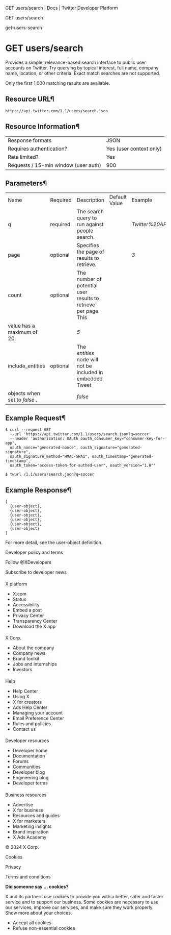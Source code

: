 



GET users/search | Docs | Twitter Developer Platform 





































































































GET users/search



get-users-search

GET users/search
================




Provides a simple, relevance-based search interface to public user
accounts on Twitter. Try querying by topical interest, full name,
company name, location, or other criteria. Exact match searches are not
supported.


Only the first 1,000 matching results are available.


Resource URL¶
-------------


`https://api.twitter.com/1.1/users/search.json`


Resource Information¶
---------------------




|  |  |
| --- | --- |
| Response formats | JSON |
| Requires authentication? | Yes (user context only) |
| Rate limited? | Yes |
| Requests / 15-min window (user auth) | 900 |


Parameters¶
-----------




|  |  |  |  |  |
| --- | --- | --- | --- | --- |
| Name | Required | Description | Default Value | Example |
| q | required | The search query to run against people search. |  | *Twitter%20API* |
| page | optional | Specifies the page of results to retrieve. |  | *3* |
| count | optional | The number of potential user results to retrieve per page. This
value has a maximum of 20. |  | *5* |
| include\_entities | optional | The *entities* node will not be included in embedded Tweet
objects when set to *false* . |  | *false* |


Example Request¶
----------------



```
$ curl --request GET 
  --url 'https://api.twitter.com/1.1/users/search.json?q=soccer' 
  --header 'authorization: OAuth oauth_consumer_key="consumer-key-for-app", 
  oauth_nonce="generated-nonce", oauth_signature="generated-signature", 
  oauth_signature_method="HMAC-SHA1", oauth_timestamp="generated-timestamp", 
  oauth_token="access-token-for-authed-user", oauth_version="1.0"'
```


```
$ twurl /1.1/users/search.json?q=soccer
```

Example Response¶
-----------------



```
[
  {user-object},
  {user-object},
  {user-object},
  {user-object},
  {user-object},
  {user-object}
]
```

For more detail, see the user-object
definition.



















Developer policy and terms


Follow @XDevelopers


Subscribe to developer news












#### 
 X platform


* X.com
* Status
* Accessibility
* Embed a post
* Privacy Center
* Transparency Center
* Download the X app




#### 
 X Corp.


* About the company
* Company news
* Brand toolkit
* Jobs and internships
* Investors




#### 
 Help


* Help Center
* Using X
* X for creators
* Ads Help Center
* Managing your account
* Email Preference Center
* Rules and policies
* Contact us




#### 
 Developer resources


* Developer home
* Documentation
* Forums
* Communities
* Developer blog
* Engineering blog
* Developer terms




#### 
 Business resources


* Advertise
* X for business
* Resources and guides
* X for marketers
* Marketing insights
* Brand inspiration
* X Ads Academy









 © 2024 X Corp.
 


Cookies


Privacy


Terms and conditions






















**Did someone say … cookies?**  
  


 X and its partners use cookies to provide you with a better, safer and
 faster service and to support our business. Some cookies are necessary to use
 our services, improve our services, and make sure they work properly.
 Show more about your choices.


 




* Accept all cookies
* Refuse non-essential cookies















